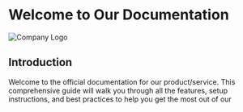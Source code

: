 # Welcome to Our Documentation

![Company Logo](https://example.com/logo.png)

## Introduction

Welcome to the official documentation for our product/service. This comprehensive guide will walk you through all the features, setup instructions, and best practices to help you get the most out of our
